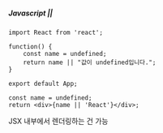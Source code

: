 ##### Javascript ||

```react
import React from 'react';

function() {
    const name = undefined;
    return name || "값이 undefined입니다.";
}

export default App;
```



```react
const name = undefined;
return <div>{name || 'React'}</div>;
```

JSX 내부에서 렌더링하는 건 가능